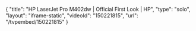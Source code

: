 {
    "title": "HP LaserJet Pro M402dw | Official First Look | HP",
    "type": "solo",
    "layout": "iframe-static",
    "videoId": "150221815",
    "url": "\/tvpembed\/150221815"
}